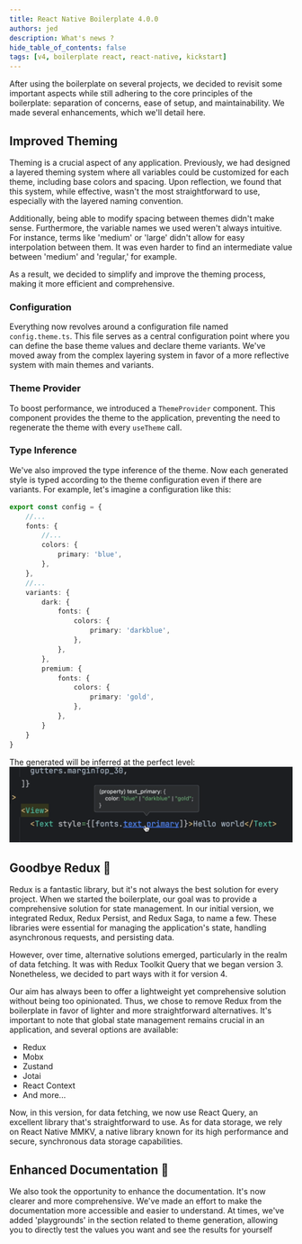 ```yaml
---
title: React Native Boilerplate 4.0.0
authors: jed
description: What's news ? 
hide_table_of_contents: false
tags: [v4, boilerplate react, react-native, kickstart]
---
```

After using the boilerplate on several projects, 
we decided to revisit some important aspects while still adhering to the core principles of the boilerplate: 
separation of concerns, ease of setup, and maintainability. 
We made several enhancements, which we'll detail here.

<!--truncate-->


## Improved Theming
Theming is a crucial aspect of any application. 
Previously, we had designed a layered theming system where all variables could be customized for each theme, 
including base colors and spacing. 
Upon reflection, we found that this system, while effective, wasn't the most straightforward to use, 
especially with the layered naming convention.

Additionally, being able to modify spacing between themes didn't make sense. 
Furthermore, the variable names we used weren't always intuitive. 
For instance, terms like 'medium' or 'large' didn't allow for easy interpolation between them. 
It was even harder to find an intermediate value between 'medium' and 'regular,' for example.

As a result, we decided to simplify and improve the theming process, making it more efficient and comprehensive.

### Configuration
Everything now revolves around a configuration file named `config.theme.ts`. 
This file serves as a central configuration point where you can define the base theme values and declare theme variants. 
We've moved away from the complex layering system in favor of a more reflective system with main themes and variants.

### Theme Provider
To boost performance, we introduced a `ThemeProvider` component. This component provides the theme to the application, 
preventing the need to regenerate the theme with every `useTheme` call.

### Type Inference
We've also improved the type inference of the theme. Now each generated style is typed according to the theme configuration even if there are variants.
For example, let's imagine a configuration like this:

```ts title=/src/theme/theme.config.ts
export const config = {
    //...
    fonts: {
        //...
        colors: {
            primary: 'blue',
        },
    },
    //...
    variants: {
        dark: {
            fonts: {
                colors: {
                    primary: 'darkblue',
                },
            },
        },
        premium: {
            fonts: {
                colors: {
                    primary: 'gold',
                },
            },
        }
    }
}
```

The generated will be inferred at the perfect level:
![powerful typescript](./assets/theme-infer.png)


## Goodbye Redux 🤧
Redux is a fantastic library, but it's not always the best solution for every project.
When we started the boilerplate, our goal was to provide a comprehensive solution for state management. In our initial version, we integrated Redux, Redux Persist, and Redux Saga, to name a few. These libraries were essential for managing the application's state, handling asynchronous requests, and persisting data.

However, over time, alternative solutions emerged, 
particularly in the realm of data fetching. 
It was with Redux Toolkit Query that we began version 3. 
Nonetheless, we decided to part ways with it for version 4.

Our aim has always been to offer a lightweight yet comprehensive solution 
without being too opinionated. Thus, we chose to remove Redux from the boilerplate 
in favor of lighter and more straightforward alternatives. 
It's important to note that global state management remains crucial in an application, 
and several options are available:

- Redux
- Mobx
- Zustand
- Jotai
- React Context
- And more...

Now, in this version, for data fetching, we now use React Query, 
an excellent library that's straightforward to use. 
As for data storage, we rely on React Native MMKV, a native library known for its high performance and secure, 
synchronous data storage capabilities.

## Enhanced Documentation 💙
We also took the opportunity to enhance the documentation. 
It's now clearer and more comprehensive. 
We've made an effort to make the documentation more accessible and easier to understand. 
At times, we've added 'playgrounds' in the section related to theme generation, 
allowing you to directly test the values you want and see the results for yourself
